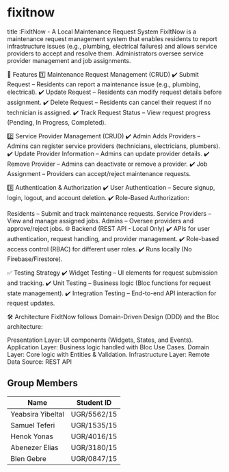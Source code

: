 # fixitnow
title :FixItNow - A Local Maintenance Request System
FixItNow is a maintenance request management system that enables residents to report infrastructure issues (e.g., plumbing, electrical failures) and allows service providers to accept and resolve them. Administrators oversee service provider management and job assignments.

🚀 Features
1️⃣ Maintenance Request Management (CRUD)
✔️ Submit Request – Residents can report a maintenance issue (e.g., plumbing, electrical).
✔️ Update Request – Residents can modify request details before assignment.
✔️ Delete Request – Residents can cancel their request if no technician is assigned.
✔️ Track Request Status – View request progress (Pending, In Progress, Completed).

2️⃣ Service Provider Management (CRUD)
✔️ Admin Adds Providers – Admins can register service providers (technicians, electricians, plumbers).
✔️ Update Provider Information – Admins can update provider details.
✔️ Remove Provider – Admins can deactivate or remove a provider.
✔️ Job Assignment – Providers can accept/reject maintenance requests.

3️⃣ Authentication & Authorization
✔️ User Authentication – Secure signup, login, logout, and account deletion.
✔️ Role-Based Authorization:

Residents – Submit and track maintenance requests.
Service Providers – View and manage assigned jobs.
Admins – Oversee providers and approve/reject jobs.
🌐 Backend (REST API - Local Only)
✔️ APIs for user authentication, request handling, and provider management.
✔️ Role-based access control (RBAC) for different user roles.
✔️ Runs locally  (No Firebase/Firestore).

✅ Testing Strategy
✔️ Widget Testing – UI elements for request submission and tracking.
✔️ Unit Testing – Business logic (Bloc functions for request state management).
✔️ Integration Testing – End-to-end API interaction for request updates.

🛠 Architecture
FixItNow follows Domain-Driven Design (DDD) and the Bloc architecture:

Presentation Layer: UI components (Widgets, States, and Events).
Application Layer: Business logic handled with Bloc Use Cases.
Domain Layer: Core logic with Entities & Validation.
Infrastructure Layer:
Remote Data Source: REST API
## Group Members  
| Name                | Student ID    |  
|---------------------|---------------|  
| Yeabsira Yibeltal   | UGR/5562/15   |  
| Samuel Teferi       | UGR/1535/15   |  
| Henok Yonas         | UGR/4016/15   |  
| Abenezer Elias      |  UGR/3180/15  | 
| Blen Gebre          | UGR/0847/15   | 
